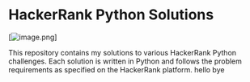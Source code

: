 # HackerRank Python Solutions
[![image.png](https://mypics4u.onrender.com/uploads/hackerrank-software.png)]

This repository contains my solutions to various HackerRank Python challenges. Each solution is written in Python and follows the problem requirements as specified on the HackerRank platform.
hello bye 
